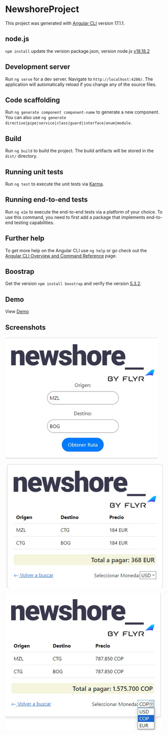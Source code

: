 
# NewshoreProject

This project was generated with [Angular CLI](https://github.com/angular/angular-cli) version 17.1.1.

## node.js
`npm install` update the version package.json, version node.js [v18.18.2](https://nodejs.org/en)


## Development server

Run `ng serve` for a dev server. Navigate to `http://localhost:4200/`. The application will automatically reload if you change any of the source files.

## Code scaffolding

Run `ng generate component component-name` to generate a new component. You can also use `ng generate directive|pipe|service|class|guard|interface|enum|module`.

## Build

Run `ng build` to build the project. The build artifacts will be stored in the `dist/` directory.

## Running unit tests

Run `ng test` to execute the unit tests via [Karma](https://karma-runner.github.io).

## Running end-to-end tests

Run `ng e2e` to execute the end-to-end tests via a platform of your choice. To use this command, you need to first add a package that implements end-to-end testing capabilities.

## Further help

To get more help on the Angular CLI use `ng help` or go check out the [Angular CLI Overview and Command Reference](https://angular.io/cli) page.


## Boostrap 
Get the version `npm install boostrap` and verify the version [5.3.2](https://blog.getbootstrap.com/2023/09/14/bootstrap-5-3-2/).


## Demo 
View [Demo](https://newshore-prueba-tecnica.vercel.app)
## Screenshots

![Pantallazo 1](https://github.com/USER-2020/NEWSHORE_PRUEBA_TECNICA/blob/main/src/assets/img/Imagen%20de%20WhatsApp%202024-01-25%20a%20las%2021.32.08_c0459dc8.jpg)

![Pantallazo 2](https://github.com/USER-2020/NEWSHORE_PRUEBA_TECNICA/blob/main/src/assets/img/Imagen%20de%20WhatsApp%202024-01-25%20a%20las%2021.32.31_a460b8c2.jpg)

![Pantallazo 3](https://github.com/USER-2020/NEWSHORE_PRUEBA_TECNICA/blob/main/src/assets/img/Imagen%20de%20WhatsApp%202024-01-25%20a%20las%2021.32.48_2fcddb59.jpg)
